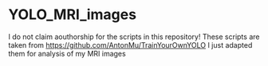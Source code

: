 # YOLO_MRI_images

I do not claim aouthorship for the scripts in this repository! These scripts are taken from https://github.com/AntonMu/TrainYourOwnYOLO
I just adapted them for analysis of my MRI images
